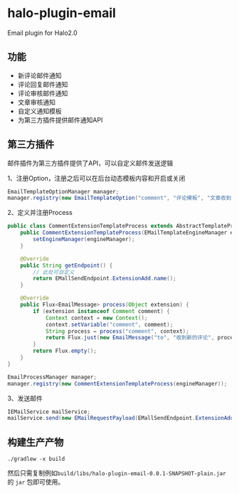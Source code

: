 # halo-plugin-email

Email plugin for Halo2.0

## 功能

- 新评论邮件通知
- 评论回复邮件通知
- 评论审核邮件通知
- 文章审核通知
- 自定义通知模板
- 为第三方插件提供邮件通知API

## 第三方插件

邮件插件为第三方插件提供了API，可以自定义邮件发送逻辑

1、注册Option，注册之后可以在后台动态模板内容和开启或关闭

```java
EmailTemplateOptionManager manager;
manager.registry(new EmailTemplateOption("comment", "评论模板", "文章收到新的评论时通知文章创建人, 如果需要审核则发送: 「审核模板」"));
```

2、定义并注册Process

```java
public class CommentExtensionTemplateProcess extends AbstractTemplateProcess {
    public CommentExtensionTemplateProcess(EMailTemplateEngineManager engineManager) {
        setEngineManager(engineManager);
    }

    @Override
    public String getEndpoint() {
        // 此处可自定义
        return EMallSendEndpoint.ExtensionAdd.name();
    }

    @Override
    public Flux<EmailMessage> process(Object extension) {
        if (extension instanceof Comment comment) {
            Context context = new Context();
            context.setVariable("comment", comment);
            String process = process("comment", context);
            return Flux.just(new EmailMessage("to", "收到新的评论", process));
        }
        return Flux.empty();
    }
}
```

```java
EmailProcessManager manager;
manager.registry(new CommentExtensionTemplateProcess(engineManager));
```

3、发送邮件

```java
IEMailService mailService;
mailService.send(new EMailRequestPayload(EMallSendEndpoint.ExtensionAdd.name(), extension))
```

## 构建生产产物

```
./gradlew -x build
```

然后只需复制例如`build/libs/halo-plugin-email-0.0.1-SNAPSHOT-plain.jar` 的 `jar` 包即可使用。
